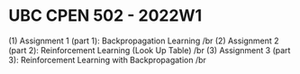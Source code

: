 # UBC CPEN 502 - 2022W1
(1) Assignment 1 (part 1): Backpropagation Learning /br
(2) Assignment 2 (part 2): Reinforcement Learning (Look Up Table) /br
(3) Assignment 3 (part 3): Reinforcement Learning with Backpropagation /br

